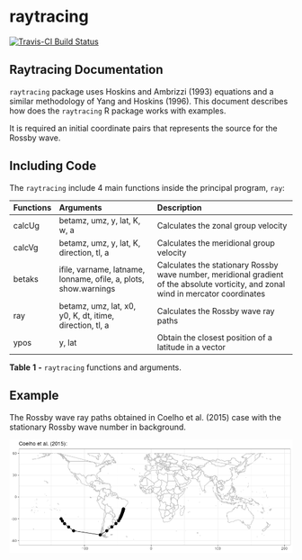 raytracing
================

[![Travis-CI Build
Status](https://img.shields.io/travis/com/salvatirehbein/raytracing?style=for-the-badge)](https://travis-ci.com/github/salvatirehbein/raytracing)

## Raytracing Documentation

`raytracing` package uses Hoskins and Ambrizzi (1993) equations and a
similar methodology of Yang and Hoskins (1996). This document describes
how does the `raytracing` R package works with examples.

It is required an initial coordinate pairs that represents the source
for the Rossby wave.

## Including Code

The `raytracing` include 4 main functions inside the principal program,
`ray`:

| Functions | Arguments                                                        | Description                                                                                                                         |
| :-------- | :--------------------------------------------------------------- | :---------------------------------------------------------------------------------------------------------------------------------- |
| calcUg    | betamz, umz, y, lat, K, w, a                                     | Calculates the zonal group velocity                                                                                                 |
| calcVg    | betamz, umz, y, lat, K, direction, tl, a                         | Calculates the meridional group velocity                                                                                            |
| betaks    | ifile, varname, latname, lonname, ofile, a, plots, show.warnings | Calculates the stationary Rossby wave number, meridional gradient of the absolute vorticity, and zonal wind in mercator coordinates |
| ray       | betamz, umz, lat, x0, y0, K, dt, itime, direction, tl, a         | Calculates the Rossby wave ray paths                                                                                                |
| ypos      | y, lat                                                           | Obtain the closest position of a latitude in a vector                                                                               |

**Table** **1** **-** `raytracing` functions and arguments.

## Example

The Rossby wave ray paths obtained in Coelho et al. (2015) case with the
stationary Rossby wave number in background.

![](README_files/figure-gfm/onda-1.png)<!-- -->
